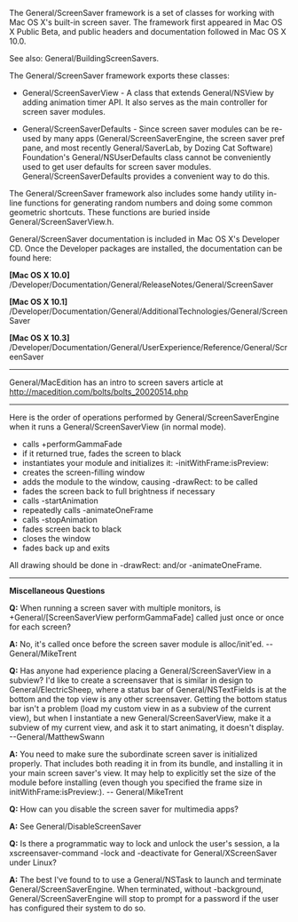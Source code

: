 


The General/ScreenSaver framework is a set of classes for working with Mac OS X's built-in screen saver. The framework first appeared in Mac OS X Public Beta, and public headers and documentation followed in Mac OS X 10.0.

See also: General/BuildingScreenSavers.

The General/ScreenSaver framework exports these classes:


* General/ScreenSaverView - A class that extends General/NSView by adding animation timer API. It also serves as the main controller for screen saver modules.

* General/ScreenSaverDefaults - Since screen saver modules can be re-used by many apps (General/ScreenSaverEngine, the screen saver pref pane, and most recently General/SaverLab, by Dozing Cat Software) Foundation's General/NSUserDefaults class cannot be conveniently used to get user defaults for screen saver modules. General/ScreenSaverDefaults provides a convenient way to do this.


The General/ScreenSaver framework also includes some handy utility in-line functions for generating random numbers and doing some common geometric shortcuts. These functions are buried inside General/ScreenSaverView.h.

General/ScreenSaver documentation is included in Mac OS X's Developer CD. Once the Developer packages are installed, the documentation can be found here:

**[Mac OS X 10.0]** /Developer/Documentation/General/ReleaseNotes/General/ScreenSaver

**[Mac OS X 10.1]** /Developer/Documentation/General/AdditionalTechnologies/General/ScreenSaver

**[Mac OS X 10.3]** /Developer/Documentation/General/UserExperience/Reference/General/ScreenSaver

----

General/MacEdition has an intro to screen savers article at http://macedition.com/bolts/bolts_20020514.php

----

Here is the order of operations performed by General/ScreenSaverEngine when it runs a General/ScreenSaverView (in normal mode).


* calls     +performGammaFade
* if it returned true, fades the screen to black
* instantiates your module and initializes it:     -initWithFrame:isPreview:
* creates the screen-filling window
* adds the module to the window, causing     -drawRect: to be called
* fades the screen back to full brightness if necessary
* calls     -startAnimation
* repeatedly calls     -animateOneFrame
* calls     -stopAnimation
* fades screen back to black
* closes the window
* fades back up and exits


All drawing should be done in     -drawRect: and/or     -animateOneFrame.

----

**Miscellaneous Questions**

**Q:** When running a screen saver with multiple monitors, is     +General/[ScreenSaverView performGammaFade] called just once or once for each screen?

**A:** No, it's called once before the screen saver module is alloc/init'ed. -- General/MikeTrent

**Q:** Has anyone had experience placing a General/ScreenSaverView in a subview?  I'd like to create a screensaver that is similar in design to General/ElectricSheep, where a status bar of General/NSTextField<nowiki/>s is at the bottom and the top view is any other screensaver.  Getting the bottom status bar isn't a problem (load my custom view in as a subview of the current view), but when I instantiate a new General/ScreenSaverView, make it a subview of my current view, and ask it to start animating, it doesn't display. --General/MatthewSwann

**A:** You need to make sure the subordinate screen saver is initialized properly. That includes both reading it in from its bundle, and installing it in your main screen saver's view. It may help to explicitly set the size of the module before installing (even though you specified the frame size in initWithFrame:isPreview:). -- General/MikeTrent

**Q:** How can you disable the screen saver for multimedia apps?

**A:** See General/DisableScreenSaver

**Q:** Is there a programmatic way to lock and unlock the user's session, a la xscreensaver-command -lock and -deactivate for General/XScreenSaver under Linux?

**A:** The best I've found to to use a General/NSTask to launch and terminate General/ScreenSaverEngine. When terminated, without -background, General/ScreenSaverEngine will stop to prompt for a password if the user has configured their system to do so.